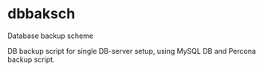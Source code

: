 # dbbaksch
Database backup scheme

DB backup script for single DB-server setup, using MySQL DB and Percona backup script.
